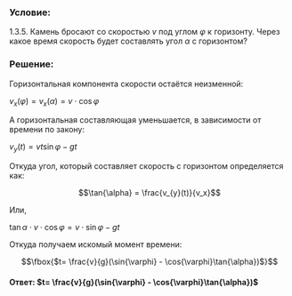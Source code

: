 ###  Условие: 

$1.3.5.$ Камень бросают со скоростью $v$ под углом $\varphi$ к горизонту. Через какое время скорость будет составлять угол $\alpha$ с горизонтом? 

###  Решение: 

Горизонтальная компонента скорости остаётся неизменной: 

$v_{x}(\varphi) = v_{x}(\alpha ) = v \cdot \cos{\varphi}$ 

А горизонтальная составляющая уменьшается, в зависимости от времени по закону: 

$v_{y}(t) = vt \sin{\varphi} - gt$ 

Откуда угол, который составляет скорость с горизонтом определяется как: 

$$\tan{\alpha} = \frac{v_{y}(t)}{v_x}$$ 

Или, 

$\tan{\alpha} \cdot v \cdot \cos{\varphi} = v \cdot \sin{\varphi} - gt$ 

Откуда получаем искомый момент времени: 

$$\fbox{$t= \frac{v}{g}(\sin{\varphi} - \cos{\varphi}\tan{\alpha})$}$$ 

####  Ответ: $t= \frac{v}{g}(\sin{\varphi} - \cos{\varphi}\tan{\alpha})$ 

  


